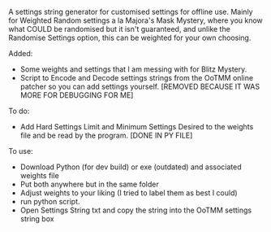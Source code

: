A settings string generator for customised settings for offline use. Mainly for Weighted Random settings a la Majora's Mask Mystery, where you know what COULD be randomised but it isn't guaranteed, and unlike the Randomise Settings option, this can be weighted for your own choosing.

Added:
- Some weights and settings that I am messing with for Blitz Mystery.
- Script to Encode and Decode settings strings from the OoTMM online patcher so you can add settings yourself. [REMOVED BECAUSE IT WAS MORE FOR DEBUGGING FOR ME]

To do:
- Add Hard Settings Limit and Minimum Settings Desired to the weights file and be read by the program. [DONE IN PY FILE]

To use:
- Download Python (for dev build) or exe (outdated) and associated weights file
- Put both anywhere but in the same folder
- Adjust weights to your liking (I tried to label them as best I could)
- run python script.
- Open Settings String txt and copy the string into the OoTMM settings string box

